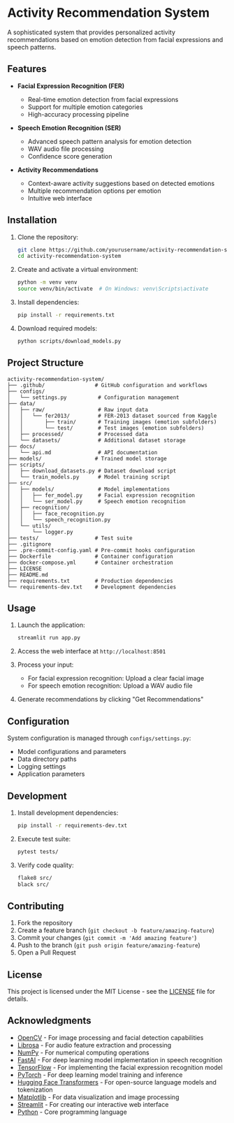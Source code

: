 # Activity Recommendation System

A sophisticated system that provides personalized activity recommendations based on emotion detection from facial expressions and speech patterns.

## Features

- **Facial Expression Recognition (FER)**
  - Real-time emotion detection from facial expressions
  - Support for multiple emotion categories
  - High-accuracy processing pipeline

- **Speech Emotion Recognition (SER)**
  - Advanced speech pattern analysis for emotion detection
  - WAV audio file processing
  - Confidence score generation

- **Activity Recommendations**
  - Context-aware activity suggestions based on detected emotions
  - Multiple recommendation options per emotion
  - Intuitive web interface

## Installation

1. Clone the repository:
   ```bash
   git clone https://github.com/yourusername/activity-recommendation-system.git
   cd activity-recommendation-system
   ```

2. Create and activate a virtual environment:
   ```bash
   python -m venv venv
   source venv/bin/activate  # On Windows: venv\Scripts\activate
   ```

3. Install dependencies:
   ```bash
   pip install -r requirements.txt
   ```

4. Download required models:
   ```bash
   python scripts/download_models.py
   ```

## Project Structure

```
activity-recommendation-system/
├── .github/                # GitHub configuration and workflows
├── configs/
│   └── settings.py          # Configuration management
├── data/
│   ├── raw/                 # Raw input data
│   │   └── fer2013/         # FER-2013 dataset sourced from Kaggle
│   │       ├── train/       # Training images (emotion subfolders)
│   │       └── test/        # Test images (emotion subfolders)
│   ├── processed/           # Processed data
│   └── datasets/            # Additional dataset storage
├── docs/
│   └── api.md               # API documentation
├── models/                 # Trained model storage
├── scripts/
│   ├── download_datasets.py # Dataset download script
│   └── train_models.py      # Model training script
├── src/
│   ├── models/              # Model implementations
│   │   ├── fer_model.py     # Facial expression recognition
│   │   └── ser_model.py     # Speech emotion recognition
│   ├── recognition/
│   │   ├── face_recognition.py
│   │   └── speech_recognition.py
│   └── utils/
│       └── logger.py
├── tests/                  # Test suite
├── .gitignore
├── .pre-commit-config.yaml # Pre-commit hooks configuration
├── Dockerfile              # Container configuration
├── docker-compose.yml      # Container orchestration
├── LICENSE
├── README.md
├── requirements.txt        # Production dependencies
└── requirements-dev.txt    # Development dependencies
```

## Usage

1. Launch the application:
   ```bash
   streamlit run app.py
   ```

2. Access the web interface at `http://localhost:8501`

3. Process your input:
   - For facial expression recognition: Upload a clear facial image
   - For speech emotion recognition: Upload a WAV audio file

4. Generate recommendations by clicking "Get Recommendations"

## Configuration

System configuration is managed through `configs/settings.py`:

- Model configurations and parameters
- Data directory paths
- Logging settings
- Application parameters

## Development

1. Install development dependencies:
   ```bash
   pip install -r requirements-dev.txt
   ```

2. Execute test suite:
   ```bash
   pytest tests/
   ```

3. Verify code quality:
   ```bash
   flake8 src/
   black src/
   ```

## Contributing

1. Fork the repository
2. Create a feature branch (`git checkout -b feature/amazing-feature`)
3. Commit your changes (`git commit -m 'Add amazing feature'`)
4. Push to the branch (`git push origin feature/amazing-feature`)
5. Open a Pull Request

## License

This project is licensed under the MIT License - see the [LICENSE](LICENSE) file for details.

## Acknowledgments

- [OpenCV](https://opencv.org/) - For image processing and facial detection capabilities
- [Librosa](https://librosa.org/) - For audio feature extraction and processing
- [NumPy](https://numpy.org/) - For numerical computing operations
- [FastAI](https://fast.ai/) - For deep learning model implementation in speech recognition
- [TensorFlow](https://www.tensorflow.org/) - For implementing the facial expression recognition model
- [PyTorch](https://pytorch.org/) - For deep learning model training and inference
- [Hugging Face Transformers](https://huggingface.co/transformers) - For open-source language models and tokenization
- [Matplotlib](https://matplotlib.org/) - For data visualization and image processing
- [Streamlit](https://streamlit.io/) - For creating our interactive web interface
- [Python](https://www.python.org/) - Core programming language